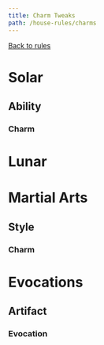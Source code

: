 ```yaml
---
title: Charm Tweaks
path: /house-rules/charms
---
```


[Back to rules](/house-rules)

# Solar

## Ability

### Charm

# Lunar

# Martial Arts

## Style

### Charm

# Evocations

## Artifact

### Evocation
